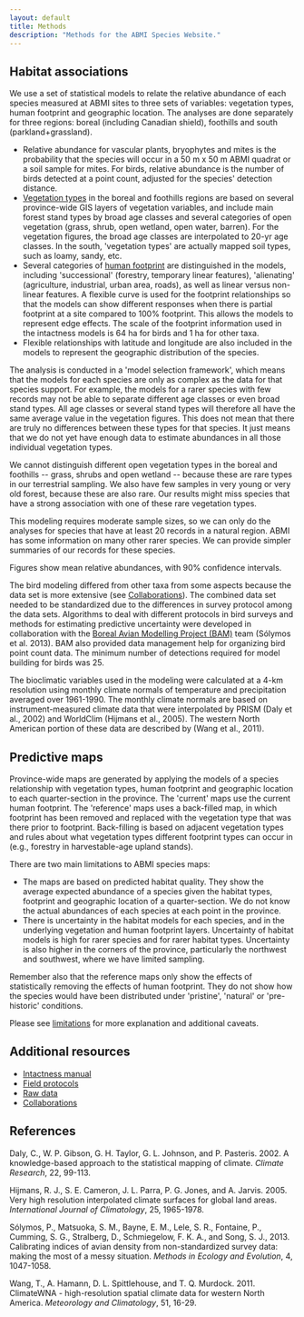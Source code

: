 ```yaml
---
layout: default
title: Methods
description: "Methods for the ABMI Species Website."
---
```


## Habitat associations

We use a set of statistical models to relate the relative abundance of each species measured at ABMI sites to three sets of variables: vegetation types, human footprint and geographic location.  The analyses are done separately for three regions: boreal (including Canadian shield), foothills and south (parkland+grassland).

* Relative abundance for vascular plants, bryophytes and mites is the probability that the species will occur in a 50 m x 50 m ABMI quadrat or a soil sample for mites.  For birds, relative abundance is the number of birds detected at a point count, adjusted for the species' detection distance.
* <a href="{{ site.url }}/vegetation/index.html">Vegetation types</a> in the boreal and foothills regions are based on several province-wide GIS layers of vegetation variables, and include main forest stand types by broad age classes and several categories of open vegetation (grass, shrub, open wetland, open water, barren).  For the vegetation figures, the broad age classes are interpolated to 20-yr age classes.  In the south, 'vegetation types' are actually mapped soil types, such as loamy, sandy, etc.
* Several categories of <a href="{{ site.url }}/footprint/index.html">human footprint</a> are distinguished in the models, including 'successional' (forestry, temporary linear features), 'alienating' (agriculture, industrial, urban area, roads), as well as linear versus non-linear features.  A flexible curve is used for the footprint relationships so that the models can show different responses when there is partial footprint at a site compared to 100% footprint.  This allows the models to represent edge effects. The scale of the footprint information used in the intactness models is 64 ha for birds and 1 ha for other taxa.
* Flexible relationships with latitude and longitude are also included in the models to represent the geographic distribution of the species.

The analysis is conducted in a 'model selection framework', which means that the models for each species are only as complex as the data for that species support.  For example, the models for a rarer species with few records may not be able to separate different age classes or even broad stand types.  All age classes or several stand types will therefore all have the same average value in the vegetation figures.  This does not mean that there are truly no differences between these types for that species.  It just means that we do not yet have enough data to estimate abundances in all those individual vegetation types.

We cannot distinguish different open vegetation types in the boreal and foothills -- grass, shrubs and open wetland -- because these are rare types in our terrestrial sampling.  We also have few samples in very young or very old forest, because these are also rare.  Our results might miss species that have a strong association with one of these rare vegetation types.

This modeling requires moderate sample sizes, so we can only do the analyses for species that have at least 20 records in a natural region.  ABMI has some information on many other rarer species.  We can provide simpler summaries of our records for these species.

Figures show mean relative abundances, with 90% confidence intervals.

The bird modeling differed from other taxa from some aspects because
the data set is more extensive (see <a href="{{ site.url }}/collaborations.html">Collaborations</a>).
The combined data set needed to be standardized due to the differences
in survey protocol among the data sets. Algorithms to deal with different protocols in bird surveys and methods for estimating predictive uncertainty were developed in collaboration with the <a href="http://www.borealbirds.ca/">Boreal Avian Modelling Project (BAM)</a> team (S&oacute;lymos et al. 2013). BAM also provided data management help for organizing bird point count data. The minimum number of detections required for model building for birds was 25.

The bioclimatic variables used in the modeling were calculated at a 4-km resolution using monthly climate normals of temperature and precipitation averaged over 1961-1990. The monthly climate normals are based on instrument-measured climate data that were interpolated by PRISM (Daly et al., 2002) and WorldClim (Hijmans et al., 2005). The western North American portion of these data are described by (Wang et al., 2011).

## Predictive maps

Province-wide maps are generated by applying the models of a species relationship with vegetation types, human footprint and geographic location to each quarter-section in the province.  The 'current' maps use the current human footprint.  The 'reference' maps uses a back-filled map, in which footprint has been removed and replaced with the vegetation type that was there prior to footprint.  Back-filling is based on adjacent vegetation types and rules about what vegetation types different footprint types can occur in (e.g., forestry in harvestable-age upland stands).


There are two main limitations to ABMI species maps:

* The maps are based on predicted habitat quality.  They show the average expected abundance of a species given the habitat types, footprint and geographic location of a quarter-section.  We do not know the actual abundances of each species at each point in the province.
* There is uncertainty in the habitat models for each species, and in the underlying vegetation and human footprint layers.  Uncertainty of habitat models is high for rarer species and for rarer habitat types.  Uncertainty is also higher in the corners of the province, particularly the northwest and southwest, where we have limited sampling.

Remember also that the reference maps only show the effects of statistically removing the effects of human footprint.  They do not show how the species would have been distributed under 'pristine', 'natural' or 'pre-historic' conditions.

Please see <a href="{{ site.url }}/methods/map_limitations.pdf" target="_blank">limitations</a> for more explanation and additional caveats.

## Additional resources

* <a href="http://abmi.ca/abmi/reports/reports.jsp?categoryId=61" target="_blank">Intactness manual</a>
* <a href="http://abmi.ca/abmi/reports/reports.jsp?categoryId=0" target="_blank">Field protocols</a>
* <a href="http://abmi.ca/abmi/rawdata/rawdataselection.jsp" target="_blank">Raw data</a>
* <a href="{{ site.url }}/collaborations.html">Collaborations</a>

## References

Daly, C., W. P. Gibson, G. H. Taylor, G. L. Johnson, and P. Pasteris. 2002. A knowledge-based approach to the statistical mapping of climate. *Climate Research*, 22, 99-113.

Hijmans, R. J., S. E. Cameron, J. L. Parra, P. G. Jones, and A. Jarvis. 2005. Very high resolution interpolated climate surfaces for global land areas. *International Journal of Climatology*, 25, 1965-1978.

S&oacute;lymos, P., Matsuoka, S. M., Bayne, E. M., Lele, S. R., Fontaine, P., Cumming, S. G., Stralberg, D., Schmiegelow, F. K. A., and Song, S. J., 2013. Calibrating indices of avian density from non-standardized survey data: making the most of a messy situation. *Methods in Ecology and Evolution*, 4, 1047-1058.

Wang, T., A. Hamann, D. L. Spittlehouse, and T. Q. Murdock. 2011. ClimateWNA - high-resolution spatial climate data for western North America. *Meteorology and Climatology*, 51, 16-29.

